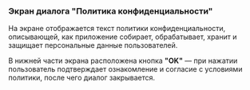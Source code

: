 ### Экран диалога "Политика конфиденциальности"

На экране отображается текст политики конфиденциальности, описывающей, как приложение собирает, обрабатывает, хранит и защищает персональные данные пользователей.

В нижней части экрана расположена кнопка **"OK"** — при нажатии пользователь подтверждает ознакомление и согласие с условиями политики, после чего диалог закрывается.